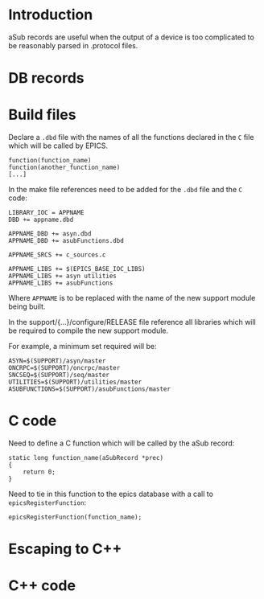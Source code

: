 # Introduction
aSub records are useful when the output of a device is too complicated to be reasonably parsed in .protocol files.


# DB records



# Build files
Declare a `.dbd` file with the names of all the functions declared in the `C` file which will be called by EPICS.

```
function(function_name)
function(another_function_name)
[...]
```

In the make file references need to be added for the `.dbd` file and the `C` code:

```
LIBRARY_IOC = APPNAME
DBD += appname.dbd

APPNAME_DBD += asyn.dbd
APPNAME_DBD += asubFunctions.dbd

APPNAME_SRCS += c_sources.c

APPNAME_LIBS += $(EPICS_BASE_IOC_LIBS)
APPNAME_LIBS += asyn utilities
APPNAME_LIBS += asubFunctions
```
Where `APPNAME` is to be replaced with the name of the new support module being built.

In the support/{...}/configure/RELEASE file reference all libraries which will be required to compile the new support module.

For example, a minimum set required will be:
```
ASYN=$(SUPPORT)/asyn/master
ONCRPC=$(SUPPORT)/oncrpc/master
SNCSEQ=$(SUPPORT)/seq/master
UTILITIES=$(SUPPORT)/utilities/master
ASUBFUNCTIONS=$(SUPPORT)/asubFunctions/master
```


# C code
Need to define a C function which will be called by the aSub record:

```
static long function_name(aSubRecord *prec)
{
    return 0;
}
```

Need to tie in this function to the epics database with a call to `epicsRegisterFunction`:
```
epicsRegisterFunction(function_name);
```

# Escaping to C++

# C++ code
